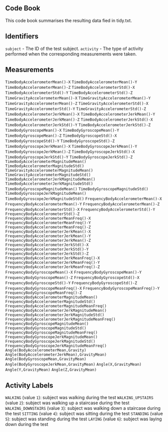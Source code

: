 ## Code Book

This code book summarises the resulting data fied in tidy.txt.

## Identifiers

`subject` - The ID of the test subject.
`activity` - The type of activity performed when the corresponding measurements were taken.

## Measurements
`TimeBodyAccelerometerMean()-X`
`TimeBodyAccelerometerMean()-Y`
`TimeBodyAccelerometerMean()-Z`
`TimeBodyAccelerometerStd()-X`
`TimeBodyAccelerometerStd()-Y`
`TimeBodyAccelerometerStd()-Z`
`TimeGravityAccelerometerMean()-X`
`TimeGravityAccelerometerMean()-Y`
`TimeGravityAccelerometerMean()-Z`
`TimeGravityAccelerometerStd()-X`
`TimeGravityAccelerometerStd()-Y`
`TimeGravityAccelerometerStd()-Z`
`TimeBodyAccelerometerJerkMean()-X`
`TimeBodyAccelerometerJerkMean()-Y`
`TimeBodyAccelerometerJerkMean()-Z`
`TimeBodyAccelerometerJerkStd()-X`
`TimeBodyAccelerometerJerkStd()-Y`
`TimeBodyAccelerometerJerkStd()-Z`
`TimeBodyGyroscopeMean()-X`
`TimeBodyGyroscopeMean()-Y`
`TimeBodyGyroscopeMean()-Z`
`TimeBodyGyroscopeStd()-X`
`TimeBodyGyroscopeStd()-Y`
`TimeBodyGyroscopeStd()-Z`
`TimeBodyGyroscopeJerkMean()-X`
`TimeBodyGyroscopeJerkMean()-Y`
`TimeBodyGyroscopeJerkMean()-Z`
`TimeBodyGyroscopeJerkStd()-X`
`TimeBodyGyroscopeJerkStd()-Y`
`TimeBodyGyroscopeJerkStd()-Z`
`TimeBodyAccelerometerMagnitudeMean()`
`TimeBodyAccelerometerMagnitudeStd()`
`TimeGravityAccelerometerMagnitudeMean()`
`TimeGravityAccelerometerMagnitudeStd()`
`TimeBodyAccelerometerJerkMagnitudeMean()`
`TimeBodyAccelerometerJerkMagnitudeStd()`
`TimeBodyGyroscopeMagnitudeMean()`
`TimeBodyGyroscopeMagnitudeStd()`
`TimeBodyGyroscopeJerkMagnitudeMean()`
`TimeBodyGyroscopeJerkMagnitudeStd()`
`FrequencyBodyAccelerometerMean()-X`
`FrequencyBodyAccelerometerMean()-Y`
`FrequencyBodyAccelerometerMean()-Z`
`FrequencyBodyAccelerometerStd()-X`
`FrequencyBodyAccelerometerStd()-Y`
`FrequencyBodyAccelerometerStd()-Z`
`FrequencyBodyAccelerometerMeanFreq()-X`
`FrequencyBodyAccelerometerMeanFreq()-Y`
`FrequencyBodyAccelerometerMeanFreq()-Z`
`FrequencyBodyAccelerometerJerkMean()-X`
`FrequencyBodyAccelerometerJerkMean()-Y`
`FrequencyBodyAccelerometerJerkMean()-Z`
`FrequencyBodyAccelerometerJerkStd()-X`
`FrequencyBodyAccelerometerJerkStd()-Y`
`FrequencyBodyAccelerometerJerkStd()-Z`
`FrequencyBodyAccelerometerJerkMeanFreq()-X`
`FrequencyBodyAccelerometerJerkMeanFreq()-Y`
`FrequencyBodyAccelerometerJerkMeanFreq()-Z`
`FrequencyBodyGyroscopeMean()-X`
`FrequencyBodyGyroscopeMean()-Y`
`FrequencyBodyGyroscopeMean()-Z`
`FrequencyBodyGyroscopeStd()-X`
`FrequencyBodyGyroscopeStd()-Y`
`FrequencyBodyGyroscopeStd()-Z`
`FrequencyBodyGyroscopeMeanFreq()-X`
`FrequencyBodyGyroscopeMeanFreq()-Y`
`FrequencyBodyGyroscopeMeanFreq()-Z`
`FrequencyBodyAccelerometerMagnitudeMean()`
`FrequencyBodyAccelerometerMagnitudeStd()`
`FrequencyBodyAccelerometerMagnitudeMeanFreq()`
`FrequencyBodyAccelerometerJerkMagnitudeMean()`
`FrequencyBodyAccelerometerJerkMagnitudeStd()`
`FrequencyBodyAccelerometerJerkMagnitudeMeanFreq()`
`FrequencyBodyGyroscopeMagnitudeMean()`
`FrequencyBodyGyroscopeMagnitudeStd()`
`FrequencyBodyGyroscopeMagnitudeMeanFreq()`
`FrequencyBodyGyroscopeJerkMagnitudeMean()`
`FrequencyBodyGyroscopeJerkMagnitudeStd()`
`FrequencyBodyGyroscopeJerkMagnitudeMeanFreq()`
`Angle(BodyAccelerometerMean,Gravity)`
`Angle(BodyAccelerometerJerkMean),GravityMean)`
`Angle(BodyGyroscopeMean,GravityMean)`
`Angle(BodyGyroscopeJerkMean,GravityMean)`
`Angle(X,GravityMean)`
`Angle(Y,GravityMean)`
`Angle(Z,GravityMean)`

## Activity Labels
 `WALKING` (value `1`): subject was walking during the test
 `WALKING_UPSTAIRS` (value `2`): subject was walking up a staircase during the test
 `WALKING_DOWNSTAIRS` (value `3`): subject was walking down a staircase during the test
 `SITTING` (value `4`): subject was sitting during the test
 `STANDING` (value `5`): subject was standing during the test
 `LAYING` (value `6`): subject was laying down during the test



